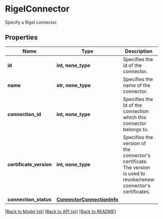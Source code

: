 # RigelConnector

Specify a Rigel connector.

## Properties
Name | Type | Description | Notes
------------ | ------------- | ------------- | -------------
**id** | **int, none_type** | Specifies the id of the connector. | [optional] 
**name** | **str, none_type** | Specifies the name of the connector. | [optional] 
**connection_id** | **int, none_type** | Specifies the Id of the connection which this connector belongs to. | [optional] 
**certificate_version** | **int, none_type** | Specifies the version of the connector&#39;s certificate. The version is used to revoke/renew connector&#39;s certificates. | [optional] 
**connection_status** | [**ConnectorConnectionInfo**](ConnectorConnectionInfo.md) |  | [optional] 

[[Back to Model list]](../README.md#documentation-for-models) [[Back to API list]](../README.md#documentation-for-api-endpoints) [[Back to README]](../README.md)


